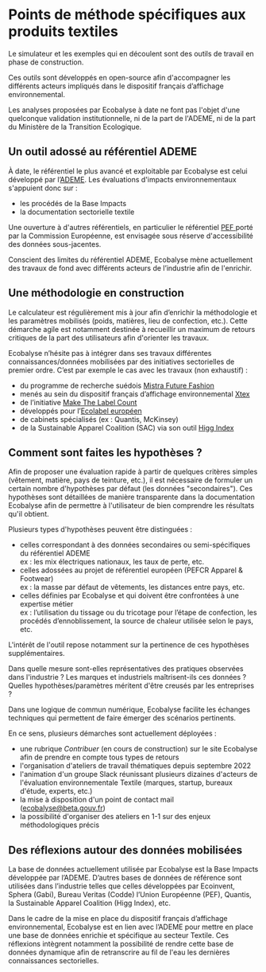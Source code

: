 # Points de méthode spécifiques aux produits textiles

Le simulateur et les exemples qui en découlent sont des outils de travail en phase de construction.&#x20;

Ces outils sont développés en open-source afin d'accompagner les différents acteurs impliqués dans le dispositif français d’affichage environnemental.&#x20;

Les analyses proposées par Ecobalyse à date ne font pas l'objet d'une quelconque validation institutionnelle, ni de la part de l'ADEME, ni de la part du Ministère de la Transition Ecologique.

## Un outil adossé au référentiel ADEME

À date, le référentiel le plus avancé et exploitable par Ecobalyse est celui développé par l’[ADEME](https://base-impacts.ademe.fr/). Les évaluations d'impacts environnementaux s'appuient donc sur :&#x20;

* les procédés de la Base Impacts
* la documentation sectorielle textile

Une ouverture à d'autres référentiels, en particulier le référentiel [PEF ](https://ec.europa.eu/environment/eussd/smgp/pdf/product-environmental-footprint-PEF-methode_fr.pdf)porté par la Commission Européenne, est envisagée sous réserve d'accessibilité des données sous-jacentes.

Conscient des limites du référentiel ADEME, Ecobalyse mène actuellement des travaux de fond avec différents acteurs de l’industrie afin de l'enrichir.

## Une méthodologie en construction

Le calculateur est régulièrement mis à jour afin d’enrichir la méthodologie et les paramètres mobilisés (poids, matières, lieu de confection, etc.). Cette démarche agile est notamment destinée à recueillir un maximum de retours critiques de la part des utilisateurs afin d'orienter les travaux.

Ecobalyse n’hésite pas à intégrer dans ses travaux différentes connaissances/données mobilisées par des initiatives sectorielles de premier ordre. C’est par exemple le cas avec les travaux (non exhaustif) :&#x20;

* du programme de recherche suédois [Mistra Future Fashion](http://mistrafuturefashion.com/)&#x20;
* menés au sein du dispositif français d’affichage environnemental [Xtex ](https://expertises.ademe.fr/economie-circulaire/consommer-autrement/passer-a-laction/reconnaitre-produit-plus-respectueux-lenvironnement/dossier/laffichage-environnemental/affichage-environnemental-secteur-textiles-dhabillement-chaussures-experimentation-20212022)
* de l’initiative [Make The Label Count](https://www.makethelabelcount.org/)&#x20;
* développés pour l’[Ecolabel européen](http://ec.europa.eu/ecat/category/en/14/textile-products)&#x20;
* de cabinets spécialisés (ex : Quantis, McKinsey)&#x20;
* de la Sustainable Apparel Coalition (SAC) via son outil [Higg Index](https://apparelcoalition.org/the-higg-index/)

## Comment sont faites les hypothèses ?

Afin de proposer une évaluation rapide à partir de quelques critères simples (vêtement, matière, pays de teinture, etc.), il est nécessaire de formuler un certain nombre d'hypothèses par défaut (les données "secondaires"). Ces hypothèses sont détaillées de manière transparente dans la documentation Ecobalyse afin de permettre à l'utilisateur de bien comprendre les résultats qu'il obtient.

Plusieurs types d'hypothèses peuvent être distinguées :&#x20;

* celles correspondant à des données secondaires ou semi-spécifiques du référentiel ADEME\
  ex : les mix électriques nationaux, les taux de perte, etc.&#x20;
* celles adossées au projet de référentiel européen (PEFCR Apparel & Footwear)\
  ex : la masse par défaut de vêtements, les distances entre pays, etc.&#x20;
* celles définies par Ecobalyse et qui doivent être confrontées à une expertise métier \
  ex : l’utilisation du tissage ou du tricotage pour l’étape de confection, les procédés d’ennoblissement, la source de chaleur utilisée selon le pays, etc.

L'intérêt de l'outil repose notamment sur la pertinence de ces hypothèses supplémentaires.&#x20;

Dans quelle mesure sont-elles représentatives des pratiques observées dans l'industrie ? Les marques et industriels maîtrisent-ils ces données ? Quelles hypothèses/paramètres méritent d'être creusés par les entreprises ?

Dans une logique de commun numérique, Ecobalyse facilite les échanges techniques qui permettent de faire émerger des scénarios pertinents.

En ce sens, plusieurs démarches sont actuellement déployées :&#x20;

* une rubrique _Contribuer_ (en cours de construction) sur le site Ecobalyse afin de prendre en compte tous types de retours&#x20;
* l'organisation d'ateliers de travail thématiques depuis septembre 2022
* l'animation d'un groupe Slack réunissant plusieurs dizaines d'acteurs de l'évaluation environnementale Textile (marques, startup, bureaux d'étude, experts, etc.)
* la mise à disposition d'un point de contact mail ([ecobalyse@beta.gouv.fr](mailto:ecobalyse@beta.gouv.fr))&#x20;
* la possibilité d'organiser des ateliers en 1-1 sur des enjeux méthodologiques précis

## Des réflexions autour des données mobilisées

La base de données actuellement utilisée par Ecobalyse est la Base Impacts développée par l’ADEME. D’autres bases de données de référence sont utilisées dans l’industrie telles que celles développées par Ecoinvent, Sphera (Gabi), Bureau Veritas (Codde) l’Union Européenne (PEF), Quantis, la Sustainable Apparel Coalition (Higg Index), etc.&#x20;

Dans le cadre de la mise en place du dispositif français d’affichage environnemental, Ecobalyse est en lien avec l’ADEME pour mettre en place une base de données enrichie et spécifique au secteur Textile. Ces réflexions intègrent notamment la possibilité de rendre cette base de données dynamique afin de retranscrire au fil de l'eau les dernières connaissances sectorielles.
